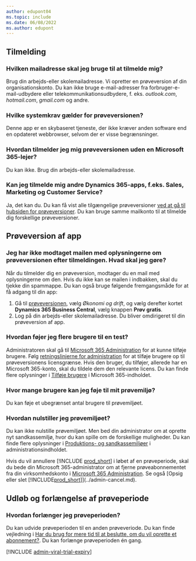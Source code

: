 ```yaml
---
author: edupont04
ms.topic: include
ms.date: 06/08/2022
ms.author: edupont
---
```

## <a name="sign-up"></a>Tilmelding

### <a name="which-email-address-i-should-use-to-sign-up"></a>Hvilken mailadresse skal jeg bruge til at tilmelde mig?

Brug din arbejds-eller skolemailadresse. Vi opretter en prøveversion af din organisationskonto. Du kan ikke bruge e-mail-adresser fra forbruger-e-mail-udbydere eller telekommunikationsudbydere, f. eks. *outlook.com*, *hotmail.com*, *gmail.com* og andre.  

### <a name="what-are-the-system-requirements-for-the-trial"></a>Hvilke systemkrav gælder for prøveversionen?

Denne app er en skybaseret tjeneste, der ikke kræver anden software end en opdateret webbrowser, selvom der er visse begrænsninger.  

### <a name="how-do-i-sign-up-for-the-trial-without-a-microsoft-365-tenant"></a>Hvordan tilmelder jeg mig prøveversionen uden en Microsoft 365-lejer?

Du kan ikke. Brug din arbejds-eller skolemailadresse.

### <a name="can-i-sign-up-for-other-dynamics-365-apps-such-as-sales-marketing-and-customer-service"></a>Kan jeg tilmelde mig andre Dynamics 365-apps, f.eks. Sales, Marketing og Customer Service?

Ja, det kan du. Du kan få vist alle tilgængelige prøveversioner [ved at gå til hubsiden for prøveversioner](https://dynamics.microsoft.com/dynamics-365-free-trial). Du kan bruge samme mailkonto til at tilmelde dig forskellige prøveversioner.<!-- However, it is not possible to have multiple apps on the same trial site. Each trial will be on a different org and URL. The trial data won’t be shared across apps.-->

## <a name="trial-app"></a>Prøveversion af app

### <a name="i-didnt-receive-the-trial-details-email-after-signing-up-what-should-i-do"></a>Jeg har ikke modtaget mailen med oplysningerne om prøveversionen efter tilmeldingen. Hvad skal jeg gøre?

Når du tilmelder dig en prøveversion, modtager du en mail med oplysningerne om den. Hvis du ikke kan se mailen i indbakken, skal du tjekke din spammappe. Du kan også bruge følgende fremgangsmåde for at få adgang til din app:

1. Gå til [prøveversionen](https://go.microsoft.com/fwlink/?linkid=847861), vælg *Økonomi og drift*, og vælg derefter kortet **Dynamics 365 Business Central**, vælg knappen **Prøv gratis**.  
2. Log på din arbejds-eller skolemailadresse. Du bliver omdirigeret til din prøveversion af app.  

### <a name="how-do-i-add-more-users-to-a-trial"></a>Hvordan føjer jeg flere brugere til en test?

Administratoren skal gå til [Microsoft 365 Administration](https://admin.microsoft.com) for at kunne tilføje brugere. Følg [retningslinjerne for administration](/microsoft-365/admin/add-users/add-users) for at tilføje brugere op til prøveversionens licensgrænse. Hvis den bruger, du tilføjer, allerede har en Microsoft 365-konto, skal du tildele dem den relevante licens. Du kan finde flere oplysninger i [Tilføje brugere](/microsoft-365/admin/manage/assign-licenses-to-users) i Microsoft 365-indholdet.

### <a name="how-many-users-can-i-add-to-my-trial-environment"></a>Hvor mange brugere kan jeg føje til mit prøvemiljø?

Du kan føje et ubegrænset antal brugere til prøvemiljøet.

### <a name="how-do-i-reset-the-trial-environment"></a>Hvordan nulstiller jeg prøvemiljøet?

Du kan ikke nulstille prøvemiljøet. Men bed din administrator om at oprette nyt sandkassemiljø, hvor du kan spille om de forskellige muligheder. Du kan finde flere oplysninger i [Produktions- og sandkassemiljøer](/dynamics365/business-central/dev-itpro/administration/environment-types) i administrationsindholdet.  

Hvis du vil annullere [!INCLUDE [prod_short](prod_short.md)] i løbet af en prøveperiode, skal du bede din Microsoft 365-administrator om at fjerne prøveabonnementet fra din virksomhedskonto i [Microsoft 365 Administration](https://admin.microsoft.com/). Se også [Opsig eller slet [!INCLUDE[prod_short](prod_short.md)]](../admin-cancel.md).  

## <a name="trial-expiration-and-extension"></a>Udløb og forlængelse af prøveperiode

### <a name="how-do-i-extend-the-trial"></a>Hvordan forlænger jeg prøveperioden?

Du kan udvide prøveperioden til en anden prøveveriode. Du kan finde vejledning i [Har du brug for mere tid til at beslutte, om du vil oprette et abonnement?](../admin-extend-trial.md). Du kan forlænge prøveperioden én gang.

[!INCLUDE [admin-viral-trial-expiry](admin-viral-trial-expiry.md)]
